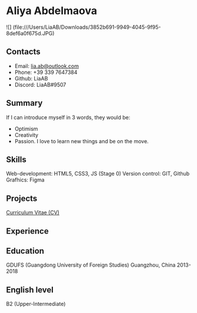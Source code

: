 # Aliya Abdelmaova
![] 
(file:///Users/LiaAB/Downloads/3852b691-9949-4045-9f95-8def6a0f675d.JPG)

## Contacts
* Email: lia.ab@outlook.com
* Phone: +39 339 7647384
* Github: LiaAB
* Discord: LiaAB#9507

## Summary
If I can introduce myself in 3 words, they would be: 
- Optimism
- Creativity
- Passion. 
I love to learn new things and be on the move. 

## Skills
Web-development: HTML5, CSS3, JS (Stage 0)
Version control: GIT, Github
Grafhics: Figma

## Projects
[Curriculum Vitae (CV)](https://LiaAB.github.io/rsschool-cv/cv)


## Experience

## Education
GDUFS (Guangdong University of Foreign Studies)
Guangzhou, China
2013-2018

## English level
B2 (Upper-Intermediate)
